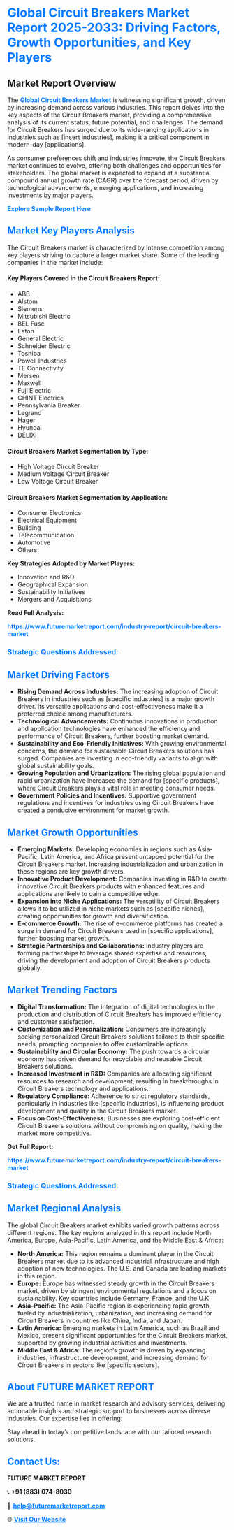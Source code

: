 <h1 style="color: #007BFF;">Global Circuit Breakers Market Report 2025-2033: Driving Factors, Growth Opportunities, and Key Players</h1>

<section id="overview">
<h2>Market Report Overview</h2>
<p>The <a href="https://www.futuremarketreport.com/industry-report/circuit-breakers-market" style="color: #007BFF; text-decoration: none;"><strong>Global Circuit Breakers Market</strong></a> is witnessing significant growth, driven by increasing demand across various industries. This report delves into the key aspects of the Circuit Breakers market, providing a comprehensive analysis of its current status, future potential, and challenges. The demand for Circuit Breakers has surged due to its wide-ranging applications in industries such as [insert industries], making it a critical component in modern-day [applications].</p>
<p>As consumer preferences shift and industries innovate, the Circuit Breakers market continues to evolve, offering both challenges and opportunities for stakeholders. The global market is expected to expand at a substantial compound annual growth rate (CAGR) over the forecast period, driven by technological advancements, emerging applications, and increasing investments by major players.</p>
</section>

<section id="overview">
<p><a href="https://www.futuremarketreport.com/request-sample/reportId=83211" style="color: #007BFF; text-decoration: none;"><strong>Explore Sample Report Here</strong></a></p>
</section>

<section id="key-players">
<h2 style="color: #007BFF;">Market Key Players Analysis</h2>
<p>The Circuit Breakers market is characterized by intense competition among key players striving to capture a larger market share. Some of the leading companies in the market include:</p>
<h4>Key Players Covered in the Circuit Breakers Report:</h4>
<ul><li>ABB</li><li>Alstom</li><li>Siemens</li><li>Mitsubishi Electric</li><li>BEL Fuse</li><li>Eaton</li><li>General Electric</li><li>Schneider Electric</li><li>Toshiba</li><li>Powell Industries</li><li>TE Connectivity</li><li>Mersen</li><li>Maxwell</li><li>Fuji Electric</li><li>CHINT Electrics</li><li>Pennsylvania Breaker</li><li>Legrand</li><li>Hager</li><li>Hyundai</li><li>DELIXI</li></ul>
<h4>Circuit Breakers Market Segmentation by Type:</h4>
<ul><li>High Voltage Circuit Breaker</li><li>Medium Voltage Circuit Breaker</li><li>Low Voltage Circuit Breaker</li></ul>

<h4>Circuit Breakers Market Segmentation by Application:</h4>
<ul><li>Consumer Electronics</li><li>Electrical Equipment</li><li>Building</li><li>Telecommunication</li><li>Automotive</li><li>Others</li></ul>
<p><strong>Key Strategies Adopted by Market Players:</strong></p>
<ul>
<li>Innovation and R&D</li>
<li>Geographical Expansion</li>
<li>Sustainability Initiatives</li>
<li>Mergers and Acquisitions</li>
</ul>
</section>

<section>
<p><strong>Read Full Analysis: </strong></p><a href="https://www.futuremarketreport.com/industry-report/circuit-breakers-market" style="color: #007BFF; text-decoration: none;"><strong>https://www.futuremarketreport.com/industry-report/circuit-breakers-market</strong></a>
<h3 style="color: #007BFF;">Strategic Questions Addressed:</h3>
</section>

<section id="driving-factors">
<h2 style="color: #007BFF;">Market Driving Factors</h2>
<ul>
<li><strong>Rising Demand Across Industries:</strong> The increasing adoption of Circuit Breakers in industries such as [specific industries] is a major growth driver. Its versatile applications and cost-effectiveness make it a preferred choice among manufacturers.</li>
<li><strong>Technological Advancements:</strong> Continuous innovations in production and application technologies have enhanced the efficiency and performance of Circuit Breakers, further boosting market demand.</li>
<li><strong>Sustainability and Eco-Friendly Initiatives:</strong> With growing environmental concerns, the demand for sustainable Circuit Breakers solutions has surged. Companies are investing in eco-friendly variants to align with global sustainability goals.</li>
<li><strong>Growing Population and Urbanization:</strong> The rising global population and rapid urbanization have increased the demand for [specific products], where Circuit Breakers plays a vital role in meeting consumer needs.</li>
<li><strong>Government Policies and Incentives:</strong> Supportive government regulations and incentives for industries using Circuit Breakers have created a conducive environment for market growth.</li>
</ul>
</section>

<section id="growth-opportunities">
<h2 style="color: #007BFF;">Market Growth Opportunities</h2>
<ul>
<li><strong>Emerging Markets:</strong> Developing economies in regions such as Asia-Pacific, Latin America, and Africa present untapped potential for the Circuit Breakers market. Increasing industrialization and urbanization in these regions are key growth drivers.</li>
<li><strong>Innovative Product Development:</strong> Companies investing in R&D to create innovative Circuit Breakers products with enhanced features and applications are likely to gain a competitive edge.</li>
<li><strong>Expansion into Niche Applications:</strong> The versatility of Circuit Breakers allows it to be utilized in niche markets such as [specific niches], creating opportunities for growth and diversification.</li>
<li><strong>E-commerce Growth:</strong> The rise of e-commerce platforms has created a surge in demand for Circuit Breakers used in [specific applications], further boosting market growth.</li>
<li><strong>Strategic Partnerships and Collaborations:</strong> Industry players are forming partnerships to leverage shared expertise and resources, driving the development and adoption of Circuit Breakers products globally.</li>
</ul>
</section>

<section id="trending-factors">
<h2 style="color: #007BFF;">Market Trending Factors</h2>
<ul>
<li><strong>Digital Transformation:</strong> The integration of digital technologies in the production and distribution of Circuit Breakers has improved efficiency and customer satisfaction.</li>
<li><strong>Customization and Personalization:</strong> Consumers are increasingly seeking personalized Circuit Breakers solutions tailored to their specific needs, prompting companies to offer customizable options.</li>
<li><strong>Sustainability and Circular Economy:</strong> The push towards a circular economy has driven demand for recyclable and reusable Circuit Breakers solutions.</li>
<li><strong>Increased Investment in R&D:</strong> Companies are allocating significant resources to research and development, resulting in breakthroughs in Circuit Breakers technology and applications.</li>
<li><strong>Regulatory Compliance:</strong> Adherence to strict regulatory standards, particularly in industries like [specific industries], is influencing product development and quality in the Circuit Breakers market.</li>
<li><strong>Focus on Cost-Effectiveness:</strong> Businesses are exploring cost-efficient Circuit Breakers solutions without compromising on quality, making the market more competitive.</li>
</ul>
</section>

<section>
<p><strong>Get Full Report: </strong></p><a href="https://www.futuremarketreport.com/industry-report/circuit-breakers-market" style="color: #007BFF; text-decoration: none;"><strong>https://www.futuremarketreport.com/industry-report/circuit-breakers-market</strong></a>
<h3 style="color: #007BFF;">Strategic Questions Addressed:</h3>
</section>


<section id="regional-analysis">
<h2 style="color: #007BFF;">Market Regional Analysis</h2>
<p>The global Circuit Breakers market exhibits varied growth patterns across different regions. The key regions analyzed in this report include North America, Europe, Asia-Pacific, Latin America, and the Middle East & Africa:</p>
<ul>
<li><strong>North America:</strong> This region remains a dominant player in the Circuit Breakers market due to its advanced industrial infrastructure and high adoption of new technologies. The U.S. and Canada are leading markets in this region.</li>
<li><strong>Europe:</strong> Europe has witnessed steady growth in the Circuit Breakers market, driven by stringent environmental regulations and a focus on sustainability. Key countries include Germany, France, and the U.K.</li>
<li><strong>Asia-Pacific:</strong> The Asia-Pacific region is experiencing rapid growth, fueled by industrialization, urbanization, and increasing demand for Circuit Breakers in countries like China, India, and Japan.</li>
<li><strong>Latin America:</strong> Emerging markets in Latin America, such as Brazil and Mexico, present significant opportunities for the Circuit Breakers market, supported by growing industrial activities and investments.</li>
<li><strong>Middle East & Africa:</strong> The region’s growth is driven by expanding industries, infrastructure development, and increasing demand for Circuit Breakers in sectors like [specific sectors].</li>
</ul>
</section>

<footer>
<h2 style="color: #007BFF;">About FUTURE MARKET REPORT</h2>
<p>We are a trusted name in market research and advisory services, delivering actionable insights and strategic support to businesses across diverse industries. Our expertise lies in offering:</p>

<p>Stay ahead in today’s competitive landscape with our tailored research solutions.</p>

<h2 style="color: #007BFF;">Contact Us:</h2>
<p><strong>FUTURE MARKET REPORT</strong></p>
<p>📞 <strong>+91 (883) 074-8030</strong></p>
<p>📧 <strong><a href="mailto:help@futuremarketreport.com" style="color: #007BFF;">help@futuremarketreport.com</a></strong></p>
<p>🌐 <strong><a href="https://www.futuremarketreport.com/" style="color: #007BFF;">Visit Our Website</a></strong></p>
</footer>